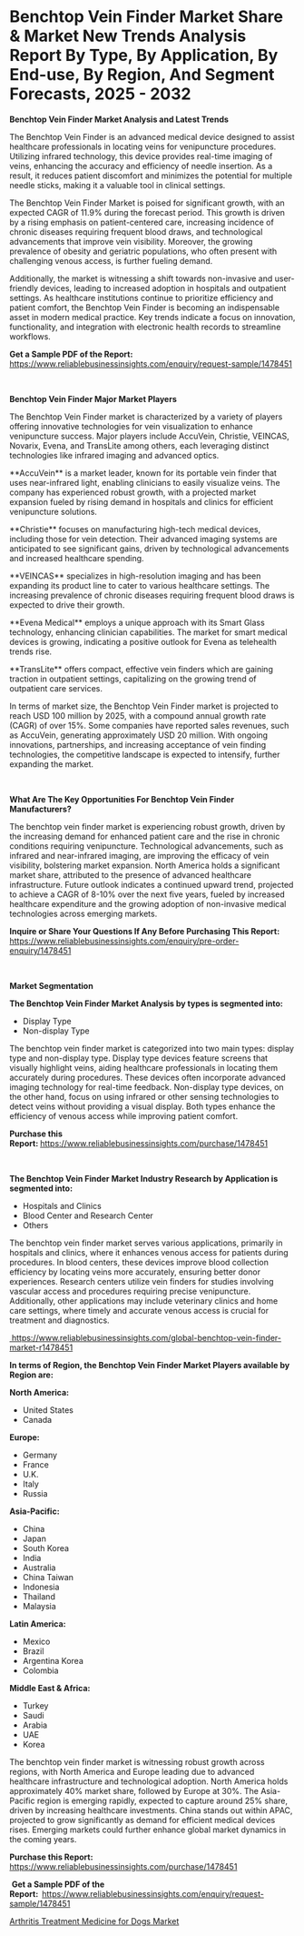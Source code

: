 <p><h1>Benchtop Vein Finder Market Share & Market New Trends Analysis Report By Type, By Application, By End-use, By Region, And Segment Forecasts, 2025 - 2032</h1></p><p><strong>Benchtop Vein Finder Market Analysis and Latest Trends</strong></p>
<p><p>The Benchtop Vein Finder is an advanced medical device designed to assist healthcare professionals in locating veins for venipuncture procedures. Utilizing infrared technology, this device provides real-time imaging of veins, enhancing the accuracy and efficiency of needle insertion. As a result, it reduces patient discomfort and minimizes the potential for multiple needle sticks, making it a valuable tool in clinical settings.</p><p>The Benchtop Vein Finder Market is poised for significant growth, with an expected CAGR of 11.9% during the forecast period. This growth is driven by a rising emphasis on patient-centered care, increasing incidence of chronic diseases requiring frequent blood draws, and technological advancements that improve vein visibility. Moreover, the growing prevalence of obesity and geriatric populations, who often present with challenging venous access, is further fueling demand.</p><p>Additionally, the market is witnessing a shift towards non-invasive and user-friendly devices, leading to increased adoption in hospitals and outpatient settings. As healthcare institutions continue to prioritize efficiency and patient comfort, the Benchtop Vein Finder is becoming an indispensable asset in modern medical practice. Key trends indicate a focus on innovation, functionality, and integration with electronic health records to streamline workflows.</p></p>
<p><strong>Get a Sample PDF of the Report:&nbsp;</strong> <a href="https://www.reliablebusinessinsights.com/enquiry/request-sample/1478451?utm_campaign=3259&utm_medium=2&utm_source=Github&utm_content=ia&utm_term=23032025&utm_id=benchtop-vein-finder">https://www.reliablebusinessinsights.com/enquiry/request-sample/1478451</a></p>
<p>&nbsp;</p>
<p><strong>Benchtop Vein Finder Major Market Players</strong></p>
<p><p>The Benchtop Vein Finder market is characterized by a variety of players offering innovative technologies for vein visualization to enhance venipuncture success. Major players include AccuVein, Christie, VEINCAS, Novarix, Evena, and TransLite among others, each leveraging distinct technologies like infrared imaging and advanced optics.</p><p>**AccuVein** is a market leader, known for its portable vein finder that uses near-infrared light, enabling clinicians to easily visualize veins. The company has experienced robust growth, with a projected market expansion fueled by rising demand in hospitals and clinics for efficient venipuncture solutions.</p><p>**Christie** focuses on manufacturing high-tech medical devices, including those for vein detection. Their advanced imaging systems are anticipated to see significant gains, driven by technological advancements and increased healthcare spending.</p><p>**VEINCAS** specializes in high-resolution imaging and has been expanding its product line to cater to various healthcare settings. The increasing prevalence of chronic diseases requiring frequent blood draws is expected to drive their growth.</p><p>**Evena Medical** employs a unique approach with its Smart Glass technology, enhancing clinician capabilities. The market for smart medical devices is growing, indicating a positive outlook for Evena as telehealth trends rise.</p><p>**TransLite** offers compact, effective vein finders which are gaining traction in outpatient settings, capitalizing on the growing trend of outpatient care services.</p><p>In terms of market size, the Benchtop Vein Finder market is projected to reach USD 100 million by 2025, with a compound annual growth rate (CAGR) of over 15%. Some companies have reported sales revenues, such as AccuVein, generating approximately USD 20 million. With ongoing innovations, partnerships, and increasing acceptance of vein finding technologies, the competitive landscape is expected to intensify, further expanding the market.</p></p>
<p>&nbsp;</p>
<p><strong>What Are The Key Opportunities For Benchtop Vein Finder Manufacturers?</strong></p>
<p><p>The benchtop vein finder market is experiencing robust growth, driven by the increasing demand for enhanced patient care and the rise in chronic conditions requiring venipuncture. Technological advancements, such as infrared and near-infrared imaging, are improving the efficacy of vein visibility, bolstering market expansion. North America holds a significant market share, attributed to the presence of advanced healthcare infrastructure. Future outlook indicates a continued upward trend, projected to achieve a CAGR of 8-10% over the next five years, fueled by increased healthcare expenditure and the growing adoption of non-invasive medical technologies across emerging markets.</p></p>
<p><strong>Inquire or Share Your Questions If Any Before Purchasing This Report:</strong> <a href="https://www.reliablebusinessinsights.com/enquiry/pre-order-enquiry/1478451?utm_campaign=3259&utm_medium=2&utm_source=Github&utm_content=ia&utm_term=23032025&utm_id=benchtop-vein-finder">https://www.reliablebusinessinsights.com/enquiry/pre-order-enquiry/1478451</a></p>
<p>&nbsp;</p>
<p><strong>Market Segmentation</strong></p>
<p><strong>The Benchtop Vein Finder Market Analysis by types is segmented into:</strong></p>
<p><ul><li>Display Type</li><li>Non-display Type</li></ul></p>
<p><p>The benchtop vein finder market is categorized into two main types: display type and non-display type. Display type devices feature screens that visually highlight veins, aiding healthcare professionals in locating them accurately during procedures. These devices often incorporate advanced imaging technology for real-time feedback. Non-display type devices, on the other hand, focus on using infrared or other sensing technologies to detect veins without providing a visual display. Both types enhance the efficiency of venous access while improving patient comfort.</p></p>
<p><strong>Purchase this Report:&nbsp;</strong><a href="https://www.reliablebusinessinsights.com/purchase/1478451?utm_campaign=3259&utm_medium=2&utm_source=Github&utm_content=ia&utm_term=23032025&utm_id=benchtop-vein-finder">https://www.reliablebusinessinsights.com/purchase/1478451</a></p>
<p>&nbsp;</p>
<p><strong>The Benchtop Vein Finder Market Industry Research by Application is segmented into:</strong></p>
<p><ul><li>Hospitals and Clinics</li><li>Blood Center and Research Center</li><li>Others</li></ul></p>
<p><p>The benchtop vein finder market serves various applications, primarily in hospitals and clinics, where it enhances venous access for patients during procedures. In blood centers, these devices improve blood collection efficiency by locating veins more accurately, ensuring better donor experiences. Research centers utilize vein finders for studies involving vascular access and procedures requiring precise venipuncture. Additionally, other applications may include veterinary clinics and home care settings, where timely and accurate venous access is crucial for treatment and diagnostics.</p></p>
<p><a href="https://www.reliablebusinessinsights.com/global-benchtop-vein-finder-market-r1478451?utm_campaign=3259&utm_medium=2&utm_source=Github&utm_content=ia&utm_term=23032025&utm_id=benchtop-vein-finder">&nbsp;https://www.reliablebusinessinsights.com/global-benchtop-vein-finder-market-r1478451</a></p>
<p><strong>In terms of Region, the Benchtop Vein Finder Market Players available by Region are:</strong></p>
<p>
    <p> <strong> North America: </strong>
        <ul>
            <li>United States</li>
            <li>Canada</li>
        </ul>
        </p> 
    <p> <strong> Europe: </strong>
        <ul>
            <li>Germany</li>
            <li>France</li>
            <li>U.K.</li>
            <li>Italy</li>
            <li>Russia</li>
        </ul>
        </p> 
    <p> <strong> Asia-Pacific: </strong>
        <ul>
            <li>China</li>
            <li>Japan</li>
            <li>South Korea</li>
            <li>India</li>
            <li>Australia</li>
            <li>China Taiwan</li>
            <li>Indonesia</li>
            <li>Thailand</li>
            <li>Malaysia</li>
        </ul>
        </p> 
    <p> <strong> Latin America: </strong>
        <ul>
            <li>Mexico</li>
            <li>Brazil</li>
            <li>Argentina Korea</li>
            <li>Colombia</li>
        </ul>
        </p> 
    <p> <strong> Middle East & Africa: </strong>
        <ul>
            <li>Turkey</li>
            <li>Saudi</li>
            <li>Arabia</li>
            <li>UAE</li>
            <li>Korea</li>
        </ul>
    </p>
    </p>
<p><p>The benchtop vein finder market is witnessing robust growth across regions, with North America and Europe leading due to advanced healthcare infrastructure and technological adoption. North America holds approximately 40% market share, followed by Europe at 30%. The Asia-Pacific region is emerging rapidly, expected to capture around 25% share, driven by increasing healthcare investments. China stands out within APAC, projected to grow significantly as demand for efficient medical devices rises. Emerging markets could further enhance global market dynamics in the coming years.</p></p>
<p><strong>Purchase this Report: </strong><a href="https://www.reliablebusinessinsights.com/purchase/1478451?utm_campaign=3259&utm_medium=2&utm_source=Github&utm_content=ia&utm_term=23032025&utm_id=benchtop-vein-finder">https://www.reliablebusinessinsights.com/purchase/1478451</a></p>
<p>&nbsp;<strong>Get a Sample PDF of the Report:&nbsp;&nbsp;</strong><a href="https://www.reliablebusinessinsights.com/enquiry/request-sample/1478451?utm_campaign=3259&utm_medium=2&utm_source=Github&utm_content=ia&utm_term=23032025&utm_id=benchtop-vein-finder">https://www.reliablebusinessinsights.com/enquiry/request-sample/1478451</a></p>
<p><strong></strong></p>
<p><p><a href="https://github.com/vassihucz/Market-Research-Report-List-1/blob/main/arthritis-treatment-medicine-for-dogs-market.md?utm_campaign=3259&utm_medium=2&utm_source=Github&utm_content=ia&utm_term=23032025&utm_id=benchtop-vein-finder">Arthritis Treatment Medicine for Dogs Market</a></p></p>